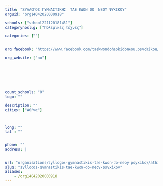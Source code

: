 ```yaml
---
title: "ΣΥΛΛΟΓΟΣ ΓΥΜΝΑΣΤΙΚΗΣ  TAE KWON DO  ΝΕΟΥ ΨΥΧΙΚΟΥ"
orguid: "org14042020000918"

schools: ["school221120181451"]
categorynoslug: ["Πολεμικές τέχνες"]

categories: [""]


org_facebook: "https://www.facebook.com/taekwondohapkidoneou.psychikou/"

org_website: ["no"]







count_schools: "0"
logo: ""

description: ""
cities: ["Αθήνα"]



long: ""
lat : ""


phone: ""
address: |
    

url: "organisations/syllogos-gymnastikis-tae-kwon-do-neoy-psyxikoy/athina/"
slug: "syllogos-gymnastikis-tae-kwon-do-neoy-psyxikoy"
aliases:
    - /org14042020000918
---
```



